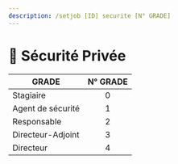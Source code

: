 ```yaml
---
description: /setjob [ID] securite [N° GRADE]
---
```


# 🔫 Sécurité Privée

| GRADE             | N° GRADE |
| ----------------- | :------: |
| Stagiaire         |     0    |
| Agent de sécurité |     1    |
| Responsable       |     2    |
| Directeur-Adjoint |     3    |
| Directeur         |     4    |
